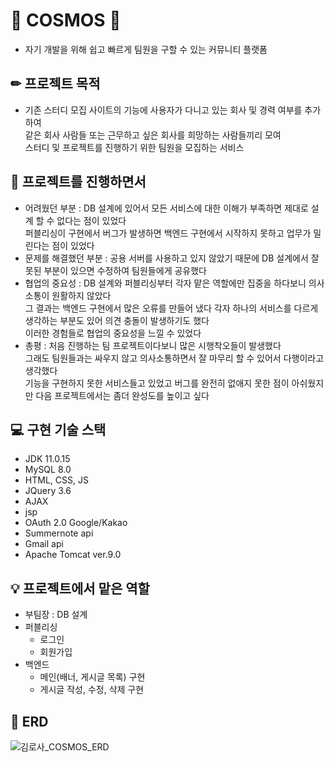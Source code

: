 # 💫 COSMOS 💫
- 자기 개발을 위해 쉽고 빠르게
팀원을 구할 수 있는 커뮤니티 플랫폼

## ✏ 프로젝트 목적 
- 기존 스터디 모집 사이트의 기능에 사용자가 다니고 있는 회사 및 경력 여부를 추가하여 <br>
같은 회사 사람들 또는 근무하고 싶은 회사를 희망하는 사람들끼리 모여 <br>
스터디 및 프로젝트를 진행하기 위한 팀원을 모집하는 서비스

## 🧐 프로젝트를 진행하면서
- 어려웠던 부분 : DB 설계에 있어서 모든 서비스에 대한 이해가 부족하면 제대로 설계 할 수 없다는 점이 있었다 <br>
                 퍼블리싱이 구현에서 버그가 발생하면 백엔드 구현에서 시작하지 못하고 업무가 밀린다는 점이 있었다
- 문제를 해결했던 부분 : 공용 서버를 사용하고 있지 않았기 때문에 DB 설계에서 잘못된 부분이 있으면 수정하여 팀원들에게 공유했다 <br>
- 협업의 중요성 : DB 설계와 퍼블리싱부터 각자 맡은 역할에만 집중을 하다보니 의사소통이 원활하지 않았다 <br>
                 그 결과는 백엔드 구현에서 많은 오류를 만들어 냈다 각자 하나의 서비스를 다르게 생각하는 부분도 있어 의견 충돌이 발생하기도 했다 <br>
                 이러한 경험들로 협업의 중요성을 느낄 수 있었다
- 총평 : 처음 진행하는 팀 프로젝트이다보니 많은 시행착오들이 발생했다 <br>
        그래도 팀원들과는 싸우지 않고 의사소통하면서 잘 마무리 할 수 있어서 다행이라고 생각했다 <br>
        기능을 구현하지 못한 서비스들고 있었고 버그를 완전히 없애지 못한 점이 아쉬웠지만 다음 프로젝트에서는 좀더 완성도를 높이고 싶다

## 💻 구현 기술 스택 
- JDK 11.0.15
- MySQL 8.0
- HTML, CSS, JS
- JQuery 3.6
- AJAX
- jsp
- OAuth 2.0 Google/Kakao
- Summernote api 
- Gmail api
- Apache Tomcat ver.9.0
 
## 💡 프로젝트에서 맡은 역할 
* 부팀장 : DB 설계
* 퍼블리싱
  - 로그인
  - 회원가입
* 백엔드
  - 메인(배너, 게시글 목록) 구현
  - 게시글 작성, 수정, 삭제 구현

## 📃 ERD
![김로사_COSMOS_ERD](https://user-images.githubusercontent.com/109491202/211331420-9f482fc5-05c6-40a1-bbde-188712f61139.png)
